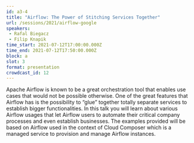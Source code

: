 ```yaml
---
id: a3-4
title: "Airflow: The Power of Stitching Services Together"
url: /sessions/2021/airflow-google
speakers:
 - Rafal Biegacz
 - Filip Knapik
time_start: 2021-07-12T17:00:00.000Z
time_end: 2021-07-12T17:50:00.000Z
block: a
slot: 3
format: presentation
crowdcast_id: 12
---
```

Apache Airflow is known to be a great orchestration tool that enables use cases that would not be possible otherwise. One of the great features that Airflow has is the possibility to “glue” together totally separate services to establish bigger functionalities. In this talk you will learn about various Airflow usages that let Airflow users to automate their critical company processes and even establish businesses. The examples provided will be based on Airflow used in the context of Cloud Composer which is a managed service to provision and manage Airflow instances.
